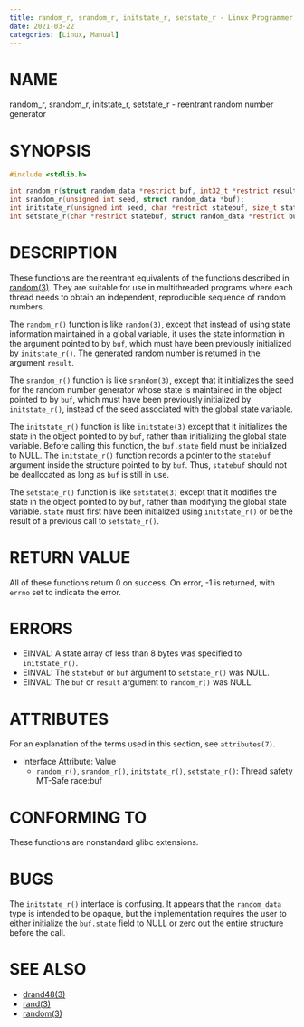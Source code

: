 ```yaml
---
title: random_r, srandom_r, initstate_r, setstate_r - Linux Programmer's Manual
date: 2021-03-22
categories: [Linux, Manual]
---
```


# NAME

random_r, srandom_r, initstate_r, setstate_r - reentrant random number generator

# SYNOPSIS

```c
#include <stdlib.h>

int random_r(struct random_data *restrict buf, int32_t *restrict result);
int srandom_r(unsigned int seed, struct random_data *buf);
int initstate_r(unsigned int seed, char *restrict statebuf, size_t statelen, struct random_data *restrict buf);
int setstate_r(char *restrict statebuf, struct random_data *restrict buf);
```

# DESCRIPTION

These functions are the reentrant equivalents of the functions described in [random(3)](random.3). They are suitable for use in multithreaded programs where each thread needs to obtain an independent, reproducible sequence of random numbers.

The `random_r()` function is like `random(3)`, except that instead of using state information maintained in a global variable, it uses the state information in the argument pointed to by `buf`, which must have been previously initialized by `initstate_r()`. The generated random number is returned in the argument `result`.

The `srandom_r()` function is like `srandom(3)`, except that it initializes the seed for the random number generator whose state is maintained in the object pointed to by `buf`, which must have been previously initialized by `initstate_r()`, instead of the seed associated with the global state variable.

The `initstate_r()` function is like `initstate(3)` except that it initializes the state in the object pointed to by `buf`, rather than initializing the global state variable. Before calling this function, the `buf.state` field must be initialized to NULL. The `initstate_r()` function records a pointer to the `statebuf` argument inside the structure pointed to by `buf`. Thus, `statebuf` should not be deallocated as long as `buf` is still in use.

The `setstate_r()` function is like `setstate(3)` except that it modifies the state in the object pointed to by `buf`, rather than modifying the global state variable. `state` must first have been initialized using `initstate_r()` or be the result of a previous call to `setstate_r()`.

# RETURN VALUE

All of these functions return 0 on success. On error, -1 is returned, with `errno` set to indicate the error.

# ERRORS

- EINVAL: A state array of less than 8 bytes was specified to `initstate_r()`.
- EINVAL: The `statebuf` or `buf` argument to `setstate_r()` was NULL.
- EINVAL: The `buf` or `result` argument to `random_r()` was NULL.

# ATTRIBUTES

For an explanation of the terms used in this section, see `attributes(7)`.

- Interface Attribute: Value
  - `random_r()`, `srandom_r()`, `initstate_r()`, `setstate_r()`: Thread safety MT-Safe race:buf

# CONFORMING TO

These functions are nonstandard glibc extensions.

# BUGS

The `initstate_r()` interface is confusing. It appears that the `random_data` type is intended to be opaque, but the implementation requires the user to either initialize the `buf.state` field to NULL or zero out the entire structure before the call.

# SEE ALSO

- [drand48(3)](drand48.3)
- [rand(3)](rand.3)
- [random(3)](random.3)
